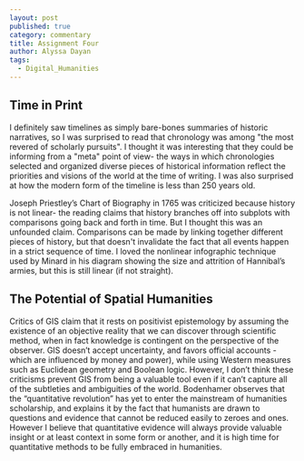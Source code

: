 ```yaml
---
layout: post
published: true
category: commentary
title: Assignment Four
author: Alyssa Dayan
tags:
  - Digital_Humanities
---
```

## Time in Print
I definitely saw timelines as simply bare-bones summaries of historic narratives, so I was surprised to read that chronology was among "the most revered of scholarly pursuits". I thought it was interesting that they could be informing from a "meta" point of view- the ways in which chronologies selected and organized diverse pieces of historical information reflect the priorities and visions of the world at the time of writing.
I was also surprised at how the modern form of the timeline is less than 250 years old.

Joseph Priestley’s Chart of Biography in 1765 was criticized because history is not linear- the reading claims that history branches off into subplots with comparisons going back and forth in time. But I thought this was an unfounded claim. Comparisons can be made by linking together different pieces of history, but that doesn't invalidate the fact that all events happen in a strict sequence of time. I loved the nonlinear infographic technique used by Minard in his diagram showing the size and attrition of Hannibal’s armies, but this is still linear (if not straight). 

## The Potential of Spatial Humanities
Critics of GIS claim that it rests on positivist epistemology by assuming the existence of an objective reality that we can discover through scientific method, when in fact knowledge is contingent on the perspective of the observer. GIS doesn’t accept uncertainty, and favors official accounts - which are influenced by money and power), while using Western measures such as Euclidean geometry and Boolean logic. 
However, I don’t think these criticisms prevent GIS from being a valuable tool even if it can’t capture all of the subtleties and ambiguities of the world. Bodenhamer observes that the “quantitative revolution” has yet to enter the mainstream of humanities scholarship, and explains it by the fact that humanists are drawn to questions and evidence that cannot be reduced easily to zeroes and ones. However I believe that quantitative evidence will always provide valuable insight or at least context in some form or another, and it is high time for quantitative methods to be fully embraced in humanities.
